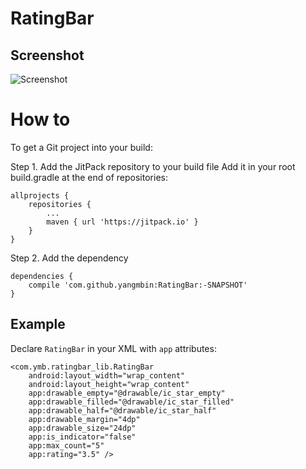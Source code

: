 # RatingBar

## Screenshot
![Screenshot](https://github.com/yangmbin/RatingBar/raw/master/screenshot/screenshot.gif)

# How to

To get a Git project into your build:

Step 1. Add the JitPack repository to your build file
Add it in your root build.gradle at the end of repositories:
```
allprojects {
    repositories {
        ...
        maven { url 'https://jitpack.io' }
    }
}
```
Step 2. Add the dependency
```
dependencies {
    compile 'com.github.yangmbin:RatingBar:-SNAPSHOT'
}
```

## Example
Declare `RatingBar` in your XML with `app` attributes:
```
<com.ymb.ratingbar_lib.RatingBar
    android:layout_width="wrap_content"
    android:layout_height="wrap_content"
    app:drawable_empty="@drawable/ic_star_empty"
    app:drawable_filled="@drawable/ic_star_filled"
    app:drawable_half="@drawable/ic_star_half"
    app:drawable_margin="4dp"
    app:drawable_size="24dp"
    app:is_indicator="false"
    app:max_count="5"
    app:rating="3.5" />
```

